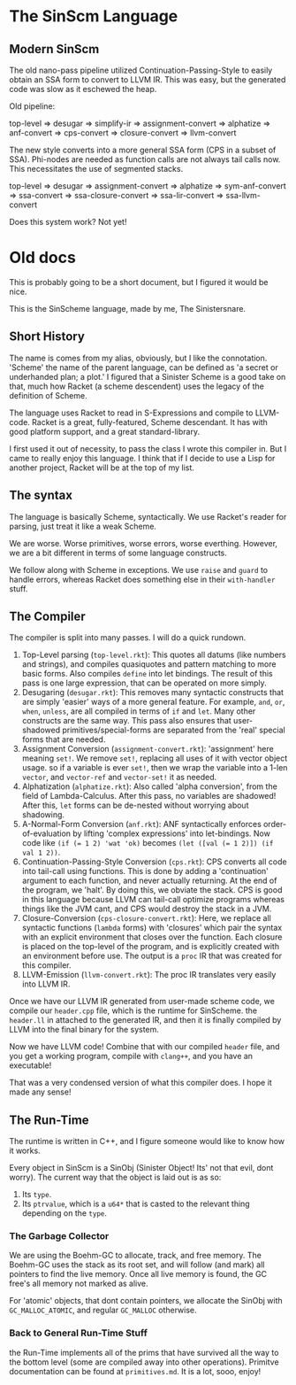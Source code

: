 # The SinScm Language #

## Modern SinScm ##

The old nano-pass pipeline utilized Continuation-Passing-Style to
easily obtain an SSA form to convert to LLVM IR. This was easy,
but the generated code was slow as it eschewed the heap.

Old pipeline:

top-level => desugar => simplify-ir => assignment-convert => alphatize
          => anf-convert => cps-convert => closure-convert => llvm-convert

The new style converts into a more general SSA form (CPS in a subset of SSA).
Phi-nodes are needed as function calls are not always tail calls now.
This necessitates the use of segmented stacks.

top-level => desugar => assignment-convert => alphatize
          => sym-anf-convert => ssa-convert => ssa-closure-convert
          => ssa-lir-convert => ssa-llvm-convert

Does this system work? Not yet!

# Old docs #

This is probably going to be a short document, but I figured it would be nice.

This is the SinScheme language, made by me, The Sinistersnare.

## Short History ##

The name is comes from my alias, obviously, but I like the connotation.
'Scheme' the name of the parent language, can be defined as 'a secret or underhanded plan; a plot.'
I figured that a Sinister Scheme is a good take on that, much how Racket (a scheme descendent)
uses the legacy of the definition of Scheme.

The language uses Racket to read in S-Expressions and compile to LLVM-code.
Racket is a great, fully-featured, Scheme descendant.
It has with good platform support, and a great standard-library.

I first used it out of necessity, to pass the class I wrote this compiler in. But I came
to really enjoy this language. I think that if I decide to use a Lisp for another project,
Racket will be at the top of my list.

## The syntax ##

The language is basically Scheme, syntactically.
We use Racket's reader for parsing, just treat it like a weak Scheme.

We are worse. Worse primitives, worse errors, worse everthing.
However, we are a bit different in terms of some language constructs.

We follow along with Scheme in exceptions. We use `raise` and `guard` to handle errors,
whereas Racket does something else in their `with-handler` stuff.


## The Compiler ##

The compiler is split into many passes. I will do a quick rundown.

1. Top-Level parsing (`top-level.rkt`): This quotes all datums (like numbers and strings),
and compiles quasiquotes and pattern matching to more basic forms.
Also compiles `define` into let bindings. The result of this pass
is one large expression, that can be operated on more simply.
2. Desugaring (`desugar.rkt`): This removes many syntactic constructs that are simply
'easier' ways of a more general feature. For example, `and`, `or`, `when`, `unless`,
are all compiled in terms of `if` and `let`.
Many other constructs are the same way. This pass also ensures that user-shadowed
primitives/special-forms are separated from the 'real' special forms that are needed.
3. Assignment Conversion (`assignment-convert.rkt`): 'assignment' here meaning `set!`.
We remove `set!`, replacing all uses of it with vector object usage.
so if a variable is ever `set!`, then we wrap the variable into a 1-len `vector`,
and `vector-ref` and `vector-set!` it as needed.
4. Alphatization (`alphatize.rkt`): Also called 'alpha conversion',
from the field of Lambda-Calculus. After this pass, no variables are shadowed!
After this, `let` forms can be de-nested without worrying about shadowing.
5. A-Normal-Form Conversion (`anf.rkt`): ANF syntactically enforces order-of-evaluation
by lifting 'complex expressions' into let-bindings.
Now code like `(if (= 1 2) 'wat 'ok)` becomes `(let ([val (= 1 2)]) (if val 1 2))`.
6. Continuation-Passing-Style Conversion (`cps.rkt`): CPS converts all code into tail-call
using functions. This is done by adding a 'continuation' argument to each function,
and never actually returning. At the end of the program, we 'halt'. By doing this,
we obviate the stack. CPS is good in this language because LLVM can tail-call
optimize programs whereas things like the JVM cant, and CPS would destroy the stack in a JVM.
7. Closure-Conversion (`cps-closure-convert.rkt`): Here, we replace all syntactic functions
(`lambda` forms) with 'closures' which pair the syntax with an explicit environment
that closes over the function. Each closure is placed on the top-level of the program,
and is explicitly created with an environment before use. The output is a `proc` IR
that was created for this compiler.
8. LLVM-Emission (`llvm-convert.rkt`): The proc IR translates very easily into LLVM IR.

Once we have our LLVM IR generated from user-made scheme code, we compile
our `header.cpp` file, which is the runtime for SinScheme.
the `header.ll` in attached to the generated IR, and then
it is finally compiled by LLVM into the final binary for the system.

Now we have LLVM code! Combine that with our compiled `header` file, and you get a working
program, compile with `clang++`, and you have an executable!

That was a very condensed version of what this compiler does. I hope it made any sense!

## The Run-Time ##

The runtime is written in C++, and I figure someone would like to know how it works.

Every object in SinScm is a SinObj (Sinister Object! Its' not that evil, dont worry).
The current way that the object is laid out is as so:

1. Its `type`.
1. Its `ptrvalue`, which is a `u64*` that is casted to the relevant thing depending on the `type`.

### The Garbage Collector ###

We are using the Boehm-GC to allocate, track, and free memory.
The Boehm-GC uses the stack as its root set, and will follow (and mark) all pointers to find the live memory.
Once all live memory is found, the GC free's all memory not marked as alive.

For 'atomic' objects, that dont contain pointers, we allocate the SinObj with `GC_MALLOC_ATOMIC`,
and regular `GC_MALLOC` otherwise.

### Back to General Run-Time Stuff ###

the Run-Time implements all of the prims that have survived all the way to the bottom level
(some are compiled away into other operations). Primitve documentation can be found at
`primitives.md`. It is a lot, sooo, enjoy!

